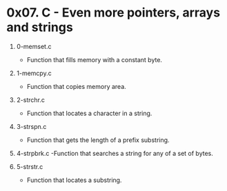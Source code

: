 # 0x07. C - Even more pointers, arrays and strings

1. 0-memset.c
   - Function that fills memory with a constant byte.

2. 1-memcpy.c
   - Function that copies memory area.

3. 2-strchr.c
   - Function that locates a character in a string.

4. 3-strspn.c
   - Function that gets the length of a prefix substring.

5. 4-strpbrk.c
   -Function that searches a string for any of a set of bytes.

6. 5-strstr.c
   - Function that locates a substring.

